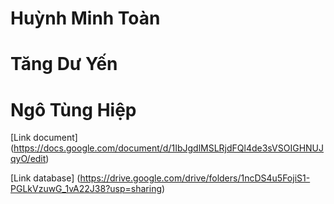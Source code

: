 # Huỳnh Minh Toàn 
# Tăng Dư Yến
# Ngô Tùng Hiệp

[Link document] (https://docs.google.com/document/d/1IbJgdlMSLRjdFQl4de3sVSOIGHNUJqyO/edit)

[Link database] (https://drive.google.com/drive/folders/1ncDS4u5FojiS1-PGLkVzuwG_1vA22J38?usp=sharing)
